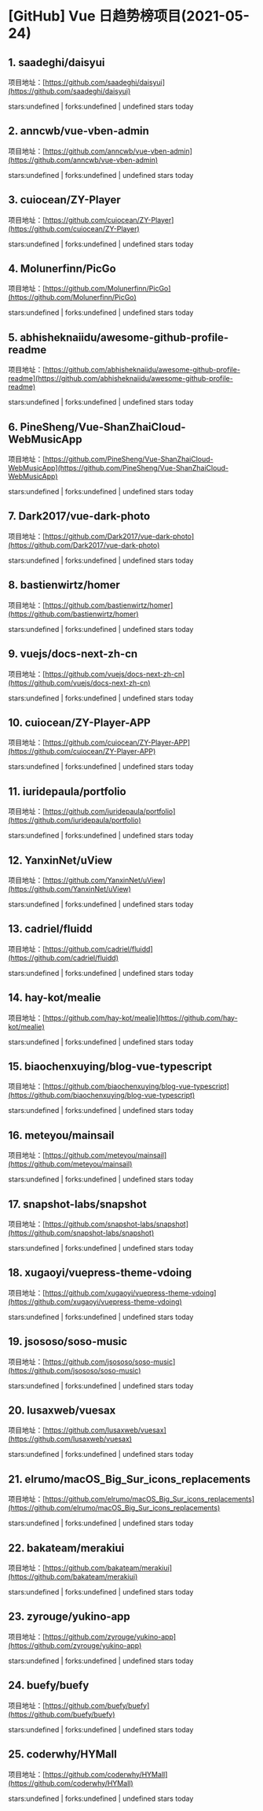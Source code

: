 # [GitHub] Vue 日趋势榜项目(2021-05-24)

## 1. saadeghi/daisyui 

项目地址：[https://github.com/saadeghi/daisyui](https://github.com/saadeghi/daisyui)

stars:undefined | forks:undefined | undefined stars today 



## 2. anncwb/vue-vben-admin 

项目地址：[https://github.com/anncwb/vue-vben-admin](https://github.com/anncwb/vue-vben-admin)

stars:undefined | forks:undefined | undefined stars today 



## 3. cuiocean/ZY-Player 

项目地址：[https://github.com/cuiocean/ZY-Player](https://github.com/cuiocean/ZY-Player)

stars:undefined | forks:undefined | undefined stars today 



## 4. Molunerfinn/PicGo 

项目地址：[https://github.com/Molunerfinn/PicGo](https://github.com/Molunerfinn/PicGo)

stars:undefined | forks:undefined | undefined stars today 



## 5. abhisheknaiidu/awesome-github-profile-readme 

项目地址：[https://github.com/abhisheknaiidu/awesome-github-profile-readme](https://github.com/abhisheknaiidu/awesome-github-profile-readme)

stars:undefined | forks:undefined | undefined stars today 



## 6. PineSheng/Vue-ShanZhaiCloud-WebMusicApp 

项目地址：[https://github.com/PineSheng/Vue-ShanZhaiCloud-WebMusicApp](https://github.com/PineSheng/Vue-ShanZhaiCloud-WebMusicApp)

stars:undefined | forks:undefined | undefined stars today 



## 7. Dark2017/vue-dark-photo 

项目地址：[https://github.com/Dark2017/vue-dark-photo](https://github.com/Dark2017/vue-dark-photo)

stars:undefined | forks:undefined | undefined stars today 



## 8. bastienwirtz/homer 

项目地址：[https://github.com/bastienwirtz/homer](https://github.com/bastienwirtz/homer)

stars:undefined | forks:undefined | undefined stars today 



## 9. vuejs/docs-next-zh-cn 

项目地址：[https://github.com/vuejs/docs-next-zh-cn](https://github.com/vuejs/docs-next-zh-cn)

stars:undefined | forks:undefined | undefined stars today 



## 10. cuiocean/ZY-Player-APP 

项目地址：[https://github.com/cuiocean/ZY-Player-APP](https://github.com/cuiocean/ZY-Player-APP)

stars:undefined | forks:undefined | undefined stars today 



## 11. iuridepaula/portfolio 

项目地址：[https://github.com/iuridepaula/portfolio](https://github.com/iuridepaula/portfolio)

stars:undefined | forks:undefined | undefined stars today 



## 12. YanxinNet/uView 

项目地址：[https://github.com/YanxinNet/uView](https://github.com/YanxinNet/uView)

stars:undefined | forks:undefined | undefined stars today 



## 13. cadriel/fluidd 

项目地址：[https://github.com/cadriel/fluidd](https://github.com/cadriel/fluidd)

stars:undefined | forks:undefined | undefined stars today 



## 14. hay-kot/mealie 

项目地址：[https://github.com/hay-kot/mealie](https://github.com/hay-kot/mealie)

stars:undefined | forks:undefined | undefined stars today 



## 15. biaochenxuying/blog-vue-typescript 

项目地址：[https://github.com/biaochenxuying/blog-vue-typescript](https://github.com/biaochenxuying/blog-vue-typescript)

stars:undefined | forks:undefined | undefined stars today 



## 16. meteyou/mainsail 

项目地址：[https://github.com/meteyou/mainsail](https://github.com/meteyou/mainsail)

stars:undefined | forks:undefined | undefined stars today 



## 17. snapshot-labs/snapshot 

项目地址：[https://github.com/snapshot-labs/snapshot](https://github.com/snapshot-labs/snapshot)

stars:undefined | forks:undefined | undefined stars today 



## 18. xugaoyi/vuepress-theme-vdoing 

项目地址：[https://github.com/xugaoyi/vuepress-theme-vdoing](https://github.com/xugaoyi/vuepress-theme-vdoing)

stars:undefined | forks:undefined | undefined stars today 



## 19. jsososo/soso-music 

项目地址：[https://github.com/jsososo/soso-music](https://github.com/jsososo/soso-music)

stars:undefined | forks:undefined | undefined stars today 



## 20. lusaxweb/vuesax 

项目地址：[https://github.com/lusaxweb/vuesax](https://github.com/lusaxweb/vuesax)

stars:undefined | forks:undefined | undefined stars today 



## 21. elrumo/macOS_Big_Sur_icons_replacements 

项目地址：[https://github.com/elrumo/macOS_Big_Sur_icons_replacements](https://github.com/elrumo/macOS_Big_Sur_icons_replacements)

stars:undefined | forks:undefined | undefined stars today 



## 22. bakateam/merakiui 

项目地址：[https://github.com/bakateam/merakiui](https://github.com/bakateam/merakiui)

stars:undefined | forks:undefined | undefined stars today 



## 23. zyrouge/yukino-app 

项目地址：[https://github.com/zyrouge/yukino-app](https://github.com/zyrouge/yukino-app)

stars:undefined | forks:undefined | undefined stars today 



## 24. buefy/buefy 

项目地址：[https://github.com/buefy/buefy](https://github.com/buefy/buefy)

stars:undefined | forks:undefined | undefined stars today 



## 25. coderwhy/HYMall 

项目地址：[https://github.com/coderwhy/HYMall](https://github.com/coderwhy/HYMall)

stars:undefined | forks:undefined | undefined stars today 



